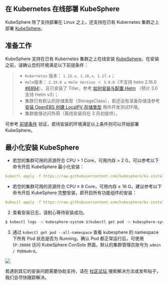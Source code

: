 ## 在 Kubernetes 在线部署 KubeSphere

KubeSphere 除了支持部署在 Linux 之上，还支持在已有 Kubernetes 集群之上部署 [KubeSphere](https://kubesphere.io/)。

## 准备工作

KubeSphere 支持在已有 Kubernetes 集群之上在线安装 [KubeSphere](https://kubesphere.io/)。在安装之前，请确认您的环境满足以下前提条件：


> - `Kubernetes` 版本： `1.15.x、1.16.x、1.17.x`；
> - `Helm`版本： `2.10.0 ≤ Helm Version ＜ 3.0.0`（不支持 helm 2.16.0 [#6894](https://github.com/helm/helm/issues/6894)），且已安装了 Tiller，参考 [如何安装与配置 Helm](https://devopscube.com/install-configure-helm-kubernetes/) （预计 3.0 支持 Helm v3）；
> - 集群已有默认的存储类型（StorageClass），若还没有准备存储请参考 [安装 OpenEBS 创建 LocalPV 存储类型](https://kubesphere.com.cn/docs/v2.1/zh-CN/appendix/install-openebs/) 用作开发测试环境。
> - 集群能够访问外网（离线安装将在 3 月初提供）。

可参考 [前提条件](https://kubesphere.io/docs/v2.1/zh-CN/installation/prerequisites/) 验证，若待安装的环境满足以上条件则可以开始部署 KubeSphere。

## 最小化安装 KubeSphere

- 若您的集群可用的资源符合 CPU > 1 Core，可用内存 > 2 G，可以参考以下命令开启 KubeSphere 最小化安装：

```yaml
kubectl apply -f https://raw.githubusercontent.com/kubesphere/ks-installer/master/kubesphere-minimal.yaml
```

- 若您的集群可用的资源符合 CPU ≥ 8 Core，可用内存 ≥ 16 G，建议参考以下命令开启 KubeSphere 完整安装，即开启所有功能组件的安装：

```yaml
kubectl apply -f https://raw.githubusercontent.com/kubesphere/ks-installer/master/kubesphere-complete-setup.yaml
```

2. 查看安装日志，请耐心等待安装成功。

```bash
$ kubectl logs -n kubesphere-system $(kubectl get pod -n kubesphere-system -l app=ks-install -o jsonpath='{.items[0].metadata.name}') -f
```

3. 通过 `kubectl get pod --all-namespace` 查看 kubesphere 的 namespace 下所有 Pod 状态是否为 Running。确认 Pod 都正常运行后，可使用 `IP:30880` 访问 KubeSphere ConSole 界面，默认的集群管理员账号为 `admin / P@88w0rd`。

![](https://pek3b.qingstor.com/kubesphere-docs/png/20191020153911.png)


若遇到其它的安装问题需要协助支持，请在 [社区论坛](https://kubesphere.com.cn/forum/) 搜索解决方法或发布帖子，我们会尽快跟踪解决。
